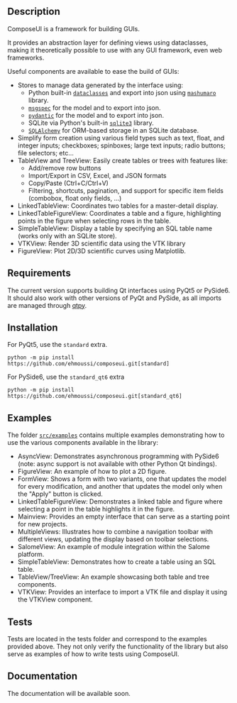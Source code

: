 ## Description

ComposeUI is a framework for building GUIs.

It provides an abstraction layer for defining views using dataclasses, making it theoretically possible to use with any GUI framework, even web frameworks.

Useful components are available to ease the build of GUIs:
- Stores to manage data generated by the interface using:
    * Python built-in [`dataclasses`](https://docs.python.org/3/library/dataclasses.html) and export into json using [`mashumaro`](https://github.com/Fatal1ty/mashumaro) library.
    * [`msgspec`](https://github.com/jcrist/msgspec) for the model and to export into json.
    * [`pydantic`](https://github.com/pydantic/pydantic) for the model and to export into json.
    * SQLite via Python's built-in [`sqlite3`](https://docs.python.org/3/library/sqlite3.html) library.
    * [`SQLAlchemy`](https://github.com/sqlalchemy/sqlalchemy) for ORM-based storage in an SQLite database.
- Simplify form creation using various field types such as text, float, and integer inputs; checkboxes; spinboxes; large text inputs; radio buttons; file selectors; etc...
- TableView and TreeView: Easily create tables or trees with features like:
    * Add/remove row buttons
    * Import/Export in CSV, Excel, and JSON formats
    * Copy/Paste (Ctrl+C/Ctrl+V)
    * Filtering, shortcuts, pagination, and support for specific item fields (combobox, float only fields, ...)
- LinkedTableView: Coordinates two tables for a master-detail display.
- LinkedTableFigureView: Coordinates a table and a figure, highlighting points in the figure when selecting rows in the table.
- SimpleTableView: Display a table by specifying an SQL table name (works only with an SQLite store).
- VTKView: Render 3D scientific data using the VTK library
- FigureView: Plot 2D/3D scientific curves using Matplotlib.


## Requirements

The current version supports building Qt interfaces using PyQt5 or PySide6. It should also work with other versions of PyQt and PySide, as all imports are managed through [qtpy](https://github.com/spyder-ide/qtpy).

## Installation

For PyQt5, use the `standard` extra.

```console
python -m pip install https://github.com/ehmoussi/composeui.git[standard]
```

For PySide6, use the `standard_qt6` extra

```console
python -m pip install https://github.com/ehmoussi/composeui.git[standard_qt6]
```

## Examples

The folder [`src/examples`](src/examples/) contains multiple examples demonstrating how to use the various components available in the library:

* AsyncView: Demonstrates asynchronous programming with PySide6 (note: async support is not available with other Python Qt bindings).
* FigureView: An example of how to plot a 2D figure.
* FormView: Shows a form with two variants, one that updates the model for every modification, and another that updates the model only when the "Apply" button is clicked.
* LinkedTableFigureView: Demonstrates a linked table and figure where selecting a point in the table highlights it in the figure.
* Mainview: Provides an empty interface that can serve as a starting point for new projects.
* MultipleViews: Illustrates how to combine a navigation toolbar with different views, updating the display based on toolbar selections.
* SalomeView: An example of module integration within the Salome platform.
* SimpleTableView: Demonstrates how to create a table using an SQL table.
* TableView/TreeView: An example showcasing both table and tree components.
* VTKView: Provides an interface to import a VTK file and display it using the VTKView component.

## Tests
Tests are located in the tests folder and correspond to the examples provided above. They not only verify the functionality of the library but also serve as examples of how to write tests using ComposeUI.


## Documentation
The documentation will be available soon.
